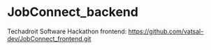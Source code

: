 # JobConnect_backend
 Techadroit Software Hackathon
 frontend: https://github.com/vatsal-dev/JobConnect_frontend.git

